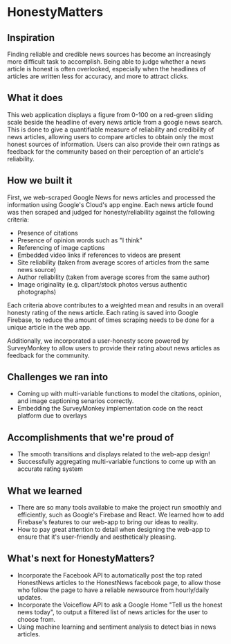# HonestyMatters

## Inspiration

Finding reliable and credible news sources has become an increasingly more difficult task to accomplish. Being able to judge whether a news article is honest is often overlooked, especially when the headlines of articles are written less for accuracy, and more to attract clicks. 

## What it does

This web application displays a figure from 0-100 on a red-green sliding scale beside the headline of every news article from a google news search. This is done to give a quantifiable measure of reliability and credibility of news articles, allowing users to compare articles to obtain only the most honest sources of information. Users can also provide their own ratings as feedback for the community based on their perception of an article's reliability.

## How we built it

First, we web-scraped Google News for news articles and processed the information using Google's Cloud's app engine. Each news article found was then scraped and judged for honesty/reliability against the following criteria:

- Presence of citations
- Presence of opinion words such as "I think"
- Referencing of image captions
- Embedded video links if references to videos are present
- Site reliability (taken from average scores of articles from the same news source) 
- Author reliability (taken from average scores from the same author) 
- Image originality (e.g. clipart/stock photos versus authentic photographs)

Each criteria above contributes to a weighted mean and results in an overall honesty rating of the news article. Each rating is saved into Google Firebase, to reduce the amount of times scraping needs to be done for a unique article in the web app.

Additionally, we incorporated a user-honesty score powered by SurveyMonkey to allow users to provide their rating about news articles as feedback for the community.

## Challenges we ran into

- Coming up with multi-variable functions to model the citations, opinion, and image captioning senarios correctly.
- Embedding the SurveyMonkey implementation code on the react platform due to overlays 

## Accomplishments that we're proud of

- The smooth transitions and displays related to the web-app design!
- Successfully aggregating multi-variable functions to come up with an accurate rating system

## What we learned

- There are so many tools available to make the project run smoothly and efficiently, such as Google's Firebase and React. We learned how to add Firebase's features to our web-app to bring our ideas to reality.
- How to pay great attention to detail when designing the web-app to ensure that it's user-friendly and aesthetically pleasing. 

## What's next for HonestyMatters?

- Incorporate the Facebook API to automatically post the top rated HonestNews articles to the HonestNews facebook page, to allow those who follow the page to have a reliable newsource from hourly/daily updates.
- Incorporate the Voiceflow API to ask a Google Home "Tell us the honest news today", to output a filtered list of news articles for the user to choose from.
- Using machine learning and sentiment analysis to detect bias in news articles.
